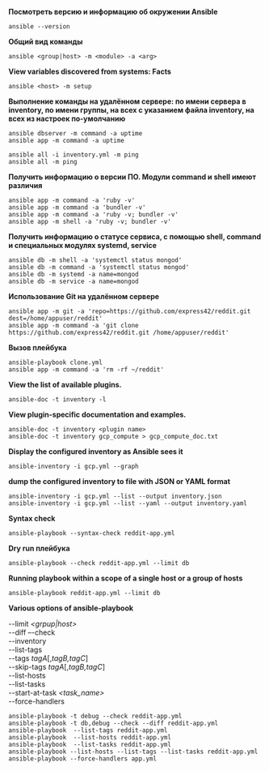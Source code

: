 **Посмотреть версию и информацию об окружении Ansible**

    ansible --version

**Общий вид команды**

    ansible <group|host> -m <module> -a <arg>

**View variables discovered from systems: Facts**

    ansible <host> -m setup

**Выполнение команды на удалённом сервере: по имени сервера в inventory, по имени группы, на всех с указанием файла inventory, на всех из настроек по-умолчанию** 

    ansible dbserver -m command -a uptime
    ansible app -m command -a uptime

    ansible all -i inventory.yml -m ping
    ansible all -m ping

**Получить информацию о версии ПО. Модули command и shell имеют различия**

    ansible app -m command -a 'ruby -v'
    ansible app -m command -a 'bundler -v'
    ansible app -m command -a 'ruby -v; bundler -v'
    ansible app -m shell -a 'ruby -v; bundler -v'

**Получить информацию о статусе сервиса, с помощью shell, command и специальных модулях systemd, service**

    ansible db -m shell -a 'systemctl status mongod'
    ansible db -m command -a 'systemctl status mongod'
    ansible db -m systemd -a name=mongod
    ansible db -m service -a name=mongod

**Использование Git на удалённом сервере**

    ansible app -m git -a 'repo=https://github.com/express42/reddit.git dest=/home/appuser/reddit'
    ansible app -m command -a 'git clone https://github.com/express42/reddit.git /home/appuser/reddit'

**Вызов плейбука**

    ansible-playbook clone.yml
    ansible app -m command -a 'rm -rf ~/reddit'

**View the list of available plugins.**

    ansible-doc -t inventory -l
    
**View plugin-specific documentation and examples.**

    ansible-doc -t inventory <plugin name>
    ansible-doc -t inventory gcp_compute > gcp_compute_doc.txt

**Display the configured inventory as Ansible sees it**

    ansible-inventory -i gcp.yml --graph

**dump the configured inventory to file with JSON or YAML format**

    ansible-inventory -i gcp.yml --list --output inventory.json
    ansible-inventory -i gcp.yml --list --yaml --output inventory.yaml

**Syntax check**

    ansible-playbook --syntax-check reddit-app.yml

**Dry run плейбука**

    ansible-playbook --check reddit-app.yml --limit db

**Running playbook within a scope of a single host or a group of hosts**

    ansible-playbook reddit-app.yml --limit db

**Various options of ansible-playbook**

--limit _<grpup|host>_  
--diff –-check  
--inventory _<file>_  
--list-tags  
--tags _tagA_\[,_tagB,tagC_\]  
--skip-tags _tagA_\[,_tagB,tagC_\]  
--list-hosts  
--list-tasks  
--start-at-task _<task_name>_  
--force-handlers

    ansible-playbook -t debug --check reddit-app.yml
    ansible-playbook -t db,debug --check --diff reddit-app.yml
    ansible-playbook  --list-tags reddit-app.yml
    ansible-playbook  --list-hosts reddit-app.yml
    ansible-playbook  --list-tasks reddit-app.yml
    ansible-playbook --list-hosts --list-tags --list-tasks reddit-app.yml
    ansible-playbook --force-handlers app.yml
